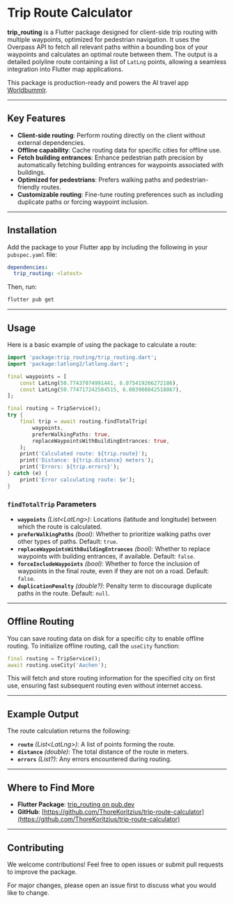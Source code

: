 # Trip Route Calculator

**trip_routing** is a Flutter package designed for client-side trip routing with multiple waypoints, optimized for pedestrian navigation. It uses the Overpass API to fetch all relevant paths within a bounding box of your waypoints and calculates an optimal route between them. The output is a detailed polyline route containing a list of `LatLng` points, allowing a seamless integration into Flutter map applications.

This package is production-ready and powers the AI travel app [Worldbummlr](https://worldbummlr.com?ref=trip_routing).

---

## Key Features

- **Client-side routing**: Perform routing directly on the client without external dependencies.
- **Offline capability**: Cache routing data for specific cities for offline use.
- **Fetch building entrances**: Enhance pedestrian path precision by automatically fetching building entrances for waypoints associated with buildings.
- **Optimized for pedestrians**: Prefers walking paths and pedestrian-friendly routes.
- **Customizable routing**: Fine-tune routing preferences such as including duplicate paths or forcing waypoint inclusion.

---

## Installation

Add the package to your Flutter app by including the following in your `pubspec.yaml` file:

```yaml
dependencies:
  trip_routing: <latest>
```

Then, run:

```bash
flutter pub get
```

---

## Usage

Here is a basic example of using the package to calculate a route:

```dart
import 'package:trip_routing/trip_routing.dart';
import 'package:latlong2/latlong.dart';

final waypoints = [
    const LatLng(50.77437074991441, 6.075419266272186),
    const LatLng(50.774717242584515, 6.083980842518867),
];

final routing = TripService();
try {
    final trip = await routing.findTotalTrip(
        waypoints,
        preferWalkingPaths: true,
        replaceWaypointsWithBuildingEntrances: true,
    );
    print('Calculated route: ${trip.route}');
    print('Distance: ${trip.distance} meters');
    print('Errors: ${trip.errors}');
} catch (e) {
    print('Error calculating route: $e');
}
```

### `findTotalTrip` Parameters

- **`waypoints`** *(List\<LatLng\>)*: Locations (latitude and longitude) between which the route is calculated.
- **`preferWalkingPaths`** *(bool)*: Whether to prioritize walking paths over other types of paths. Default: `true`.
- **`replaceWaypointsWithBuildingEntrances`** *(bool)*: Whether to replace waypoints with building entrances, if available. Default: `false`.
- **`forceIncludeWaypoints`** *(bool)*: Whether to force the inclusion of waypoints in the final route, even if they are not on a road. Default: `false`.
- **`duplicationPenalty`** *(double?)*: Penalty term to discourage duplicate paths in the route. Default: `null`.

---

## Offline Routing

You can save routing data on disk for a specific city to enable offline routing. To initialize offline routing, call the `useCity` function:

```dart
final routing = TripService();
await routing.useCity('Aachen');
```

This will fetch and store routing information for the specified city on first use, ensuring fast subsequent routing even without internet access.

---

## Example Output

The route calculation returns the following:

- **`route`** *(List\<LatLng\>)*: A list of points forming the route.
- **`distance`** *(double)*: The total distance of the route in meters.
- **`errors`** *(List<String>?)*: Any errors encountered during routing.

---

## Where to Find More

- **Flutter Package**: [trip_routing on pub.dev](https://pub.dev/packages/trip_routing)
- **GitHub**: [https://github.com/ThoreKoritzius/trip-route-calculator](https://github.com/ThoreKoritzius/trip-route-calculator)

---

## Contributing

We welcome contributions! Feel free to open issues or submit pull requests to improve the package.

For major changes, please open an issue first to discuss what you would like to change.
